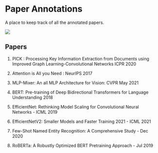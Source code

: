 # Paper Annotations

A place to keep track of all the annotated papers.



<img src="https://imgur.com/v1TnohA">

## Papers

1. PICK : Processing Key Information Extraction from Documents using Improved Graph Learning-Convolutional Networks
          ICPR 2020

2. Attention is All you Need : NeurIPS 2017

3. MLP-Mixer: An all MLP Architecture for Vision: CVPR May 2021

4. BERT: Pre-training of Deep Bidirectional Transformers for Language Understanding  2018

5. EfficientNet: Rethinking Model Scaling for Convolutional Neural Networks - ICML 2019

6. EfficientNetV2: Smaller Models and Faster Training 2021 - ICML 2021

7. Few-Shot Named Entity Recognition: A Comprehensive Study - Dec 2020

8. RoBERTa: A Robustly Optimized BERT Pretraining Approach - Jul 2019





